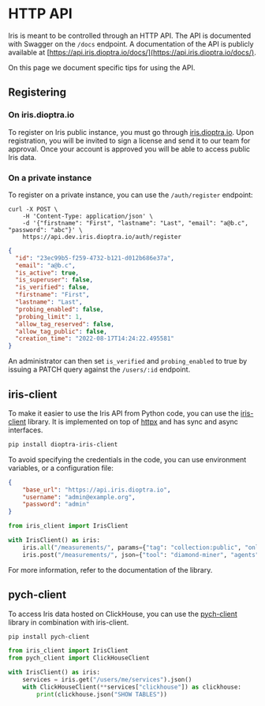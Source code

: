 # HTTP API

Iris is meant to be controlled through an HTTP API.
The API is documented with Swagger on the `/docs` endpoint.
A documentation of the API is publicly available at [https://api.iris.dioptra.io/docs/](https://api.iris.dioptra.io/docs/).

On this page we document specific tips for using the API.

## Registering

### On iris.dioptra.io

To register on Iris public instance, you must go through [iris.dioptra.io](https://iris.dioptra.io).
Upon registration, you will be invited to sign a license and send it to our team for approval.
Once your account is approved you will be able to access public Iris data.

### On a private instance

To register on a private instance, you can use the `/auth/register` endpoint:
```
curl -X POST \
    -H 'Content-Type: application/json' \
    -d '{"firstname": "First", "lastname": "Last", "email": "a@b.c", "password": "abc"}' \
    https://api.dev.iris.dioptra.io/auth/register
```

```json
{
  "id": "23ec99b5-f259-4732-b121-d012b686e37a",
  "email": "a@b.c",
  "is_active": true,
  "is_superuser": false,
  "is_verified": false,
  "firstname": "First",
  "lastname": "Last",
  "probing_enabled": false,
  "probing_limit": 1,
  "allow_tag_reserved": false,
  "allow_tag_public": false,
  "creation_time": "2022-08-17T14:24:22.495581"
}
```

An administrator can then set `is_verified` and `probing_enabled` to true by issuing a PATCH query against the `/users/:id` endpoint.

## iris-client

To make it easier to use the Iris API from Python code, you can use the [iris-client](https://github.com/dioptra-io/iris-client) library.
It is implemented on top of [httpx](https://github.com/encode/httpx) and has sync and async interfaces.

```bash
pip install dioptra-iris-client
```

To avoid specifying the credentials in the code, you can use environment variables, or a configuration file:

```json title="~/.config/iris/credentials.json"
{
    "base_url": "https://api.iris.dioptra.io",
    "username": "admin@example.org",
    "password": "admin"
}
```

```python
from iris_client import IrisClient

with IrisClient() as iris:
    iris.all("/measurements/", params={"tag": "collection:public", "only_mine": False})
    iris.post("/measurements/", json={"tool": "diamond-miner", "agents": "..."})
```

For more information, refer to the documentation of the library.

## pych-client

To access Iris data hosted on ClickHouse, you can use the [pych-client](https://github.com/dioptra-io/pych-client) library in combination with iris-client.

```bash
pip install pych-client
```

```python
from iris_client import IrisClient
from pych_client import ClickHouseClient

with IrisClient() as iris:
    services = iris.get("/users/me/services").json()
    with ClickHouseClient(**services["clickhouse"]) as clickhouse:
        print(clickhouse.json("SHOW TABLES"))

```

